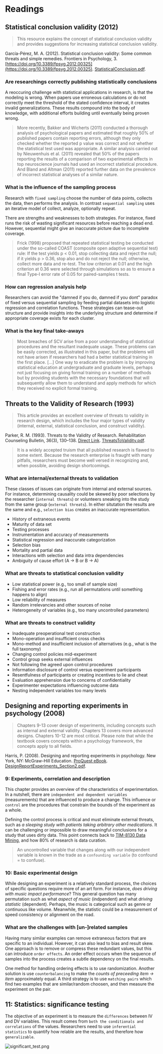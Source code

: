 # Readings

## Statistical conclusion validity (2012)

> This resource explains the concept of statistical conclusion validity and provides suggestions for increasing statistical conclusion validity.

García-Pérez, M. A. (2012). Statistical conclusion validity: Some common threats and simple remedies. Frontiers in Psychology, 3. [https://doi.org/10.3389/fpsyg.2012.00325](https://doi.org/10.3389/fpsyg.2012.00325). [StatisticalConclusion.pdf](StatisticalConclusion.pdf).

### Are researchings correctly publishing statistically conclusions

A reoccuring challenge with statistical applications in research, is that the modeling is wrong.  When papers use erroneous calculations or do not correctly meet the threshold of the stated confidence interval, it creates invalid generalizations.  These results compound into the body of knowledge, with additional efforts building until eventually being proven wrong.

> More recently, Bakker and Wicherts (2011) conducted a thorough analysis of psychological papers and estimated that roughly 50% of published papers contain reporting errors, although they only checked whether the reported p value was correct and not whether the statistical test used was appropriate. A similar analysis carried out by Nieuwenhuis et al. (2011) revealed that 50% of the papers reporting the results of a comparison of two experimental effects in top neuroscience journals had used an incorrect statistical procedure. And Bland and Altman (2011) reported further data on the prevalence of incorrect statistical analyses of a similar nature.

### What is the influence of the sampling process

Research with `fixed sampling` choose the number of data points, collects the data, then performs the analysis.  In contrast `sequential sampling` uses an iterative model of collect, analyze, optionally repeat.

There are strengths and weaknesses to both strategies. For instance, fixed runs the risk of wasting significant resources before reaching a dead end.  However, sequential might give an inaccurate picture due to incomplete coverage.

> Frick (1998) proposed that repeated statistical testing be conducted under the so-called COAST (composite open adaptive sequential test) rule: If the test yields p < 0.01, stop collecting data and reject the null; if it yields p > 0.36, stop also and do not reject the null; otherwise, collect more data and re-test. The low criterion at 0.01 and the high criterion at 0.36 were selected through simulations so as to ensure a final Type-I error rate of 0.05 for paired-samples t tests.

### How can regression analysis help

Researchers can avoid the "damned if you do, damned if you dont" paradox of fixed versus sequential sampling by feeding partial datasets into logistic regression and correlation functions.  These strategies can tease-out structure and provide insights into the underlying structure and determine if appropriate coverage exists for each cluster.

### What is the key final take-aways

> Most breaches of SCV arise from a poor understanding of statistical procedures and the resultant inadequate usage. These problems can be easily corrected, as illustrated in this paper, but the problems will not have arisen if researchers had had a better statistical training in the first place. [...]  One way to eradicate the problem is by improving statistical education at undergraduate and graduate levels, perhaps not just focusing on giving formal training on a number of methods but by providing students with the necessary foundations that will subsequently allow them to understand and apply methods for which they received no explicit formal training.

## Threats to the Validity of Research (1993)

> This article provides an excellent overview of threats to validity in research design, which includes the four major types of validity (internal, external, statistical conclusion, and construct validity).

Parker, R. M. (1993). Threats to the Validity of Research. Rehabilitation Counseling Bulletin, 36(3), 130–138. [Direct Link](https://search-ebscohost-com.proxy1.ncu.edu/login.aspx?direct=true&db=eric&AN=EJ458938&site=eds-live).  [ThreatsToValidity.pdf](ThreatsToValidity.pdf).

> It is a widely accepted truism that all published research is flawed to some extent. Because the research enterprise is fraught with many pitfalls, researchers must become well versed in recognizing and, when possible, avoiding design shortcomings.

### What are internal/external threats to validation

These classes of issues can originate from internal and external sources.  For instance, determining causality could be skewed by poor selections by the researcher (`internal threats`) or volunteers sneaking into the study from the same group (`external threats`).  In either situtation the results are the same and e.g., `selection bias` creates an inaccurate representation.

- History of extraneous events
- Maturity of data set
- Testing processes
- Instrumentation and accuracy of measurements
- Statistical regression and inaccurate categorization
- Selection bias
- Mortality and partial data
- Interactions with selection and data intra dependencies
- Ambiguity of cause effort (A -> B or B -> A)

### What are threats to statistical conclusion validity

- Low statistical power (e.g., too small of sample size)
- Fishing and error rates (e.g., run all permutations until something happens to align)
- Low reliability of measures
- Random irrelevancies and other sources of noise
- Heterogeneity of variables (e.g., too many uncontrolled parameters)

### What are threats to construct validity

- Inadequate preoperational test construction
- Mono-operation and insufficient cross checks
- Mono-method and insufficient inclusion of alternatives (e.g., what is the full taxonomy)
- Changing control policies mid-experiment
- Control group seeks external influences
- Not following the agreed upon control procedures
- Information disclosure of control versus experiment participants
- Resentfulness of participants or creating incentives to lie and cheat
- Evaluation apprehension due to concerns of confidentiality
- Experimenter expectations influencing outcome data
- Nesting independent variables too many levels

## Designing and reporting experiments in psychology (2008)

> Chapters 9-13 cover design of experiments, including concepts such as internal and external validity.  Chapters 13 covers more advanced designs.  Chapters 10-12 are most critical. Please note that while the textbook covers concepts within a psychology framework, the concepts apply to all fields.

Harris, P. (2008). Designing and reporting experiments in psychology. New York, NY: McGraw-Hill Education. [ProQuest eBook](https://ebookcentral.proquest.com/lib/ncent-ebooks/detail.action?docID=345135). [DesignReportExperiments_Section2.pdf](DesignReportExperiments_Section2.pdf).

### 9: Experiments, correlation and description

This chapter provides an overview of the characteristics of experimentation.  In a nutshell, there are `independent and dependent variables` (measurements) that are influenced to produce a change.  This influence or `control` are the procedures that constrain the bounds of the experiment as a whole.

Defining the control process is critical and must eliminate external threats, such as _a sleeping study with patients taking arbitrary other medications_.  It can be challenging or impossible to draw meaningful conclusions for a study that uses dirty data.  This point connects back to [TIM-8130 Data Mining](https://github.com/dr-natetorious/TIM-8130-Data_Mining), and how 80% of research is data curation.

> An uncontrolled variable that changes along with our independent variable is known in the trade as a `confounding variable` (to confound = to confuse).

### 10: Basic experimental design

While designing an experiment is a relatively standard process, the choices of specific questions require more of an art form.  For instance, _does driving with music impact performance_?  This general question has many permutation such as what _aspect of music_ (indpendent) and what _driving statistic_ (dependent).  Perhaps, the music is categorical such as genre or continuous like volume.  Meanwhile, the statistic could be a measurement of speed consistency or alignment on the road.

### What are the challenges with [un-]related samples

Having many similar examples can remove extraneous factors that are specific to an individual.  However, it can also lead to bias and result skew.  One approach is to remove or compress these redundant values, but this can introduce `order effects`.  An order effect occurs when the sequence of samples into the process creates a subtle dependency on the final results.

One method for handling ordering effects is to use randomization.  Another solution is use `counterbalancing` to make the _counts of preceeding item -> item_ approximately equal. A third strategy is to use `matching pairs` which find two examples that are similar/random choosen, and then measure the experiment on the pair.

## 11: Statistics: significance testing

The objective of an experiment is to measure the `differences` between IV and DV variables.  This result comes from `both the conditionals and correlations` of the values.  Researchers need to use `inferential statistics` to quantify how relable are the results, and therefore how `generalizable`.

![significant_test.png](significant_test.png)

